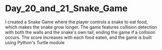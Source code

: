 # Day_20_and_21_Snake_Game
I created a Snake Game where the player controls a snake to eat food, which makes the snake grow longer. The game features collision detection with both the walls and the snake's own tail, ending the game if a collision occurs. The score increases with each food eaten, and the game is built using Python's Turtle module
